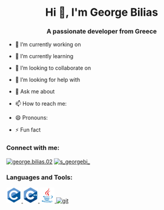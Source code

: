 <!-- [![MasterHead](INSERT BANNER IMAGE LINK HERE (GIF WORKS TOO)](INSERT REDIRECTION LINK HERE) -->
<h1 align="center">Hi 👋, I'm George Bilias</h1>
<h3 align="center">A passionate developer from Greece</h3>
<!-- <img align="right" alt="Coding" width="400" src="INSERT IMAGE LINK HERE (GIF WORKS TOO)"> -->

- 🔭 I’m currently working on **<!-- Insert Here || Delete -->**

- 🌱 I’m currently learning **<!-- Insert Here || Delete -->**
 
- 👯 I’m looking to collaborate on **<!-- Insert Here || Delete -->**

- 🤔 I’m looking for help with **<!-- Insert Here || Delete -->**

- 💬 Ask me about **<!-- Insert Here || Delete -->**

- 📫 How to reach me: **<!-- Insert Here || Delete -->**

- 😄 Pronouns: **<!-- Insert Here || Delete -->**

- ⚡ Fun fact **<!-- Insert Here || Delete -->**

<!-- Social Media -->
<h3 align="left">Connect with me:</h3>
<p align="left">
<a href="https://www.facebook.com/george.bilias.02" target="blank"><img align="center" src="https://raw.githubusercontent.com/rahuldkjain/github-profile-readme-generator/master/src/images/icons/Social/facebook.svg" alt="george.bilias.02" height="30" width="40" /></a>
<a href="https://www.instagram.com/_georgebi_/" target="blank"><img align="center" src="https://raw.githubusercontent.com/rahuldkjain/github-profile-readme-generator/master/src/images/icons/Social/instagram.svg" alt="s_georgebi_" height="30" width="40" /></a>
</p>

<!-- Languages and Tools -->
<h3 align="left">Languages and Tools:</h3>
<p align="left"> <a href="https://www.cprogramming.com/" target="_blank" rel="noreferrer"> <img src="https://raw.githubusercontent.com/devicons/devicon/master/icons/c/c-original.svg" alt="c" width="40" height="40"/> </a> <a href="https://www.w3schools.com/cpp/" target="_blank" rel="noreferrer"> <img src="https://raw.githubusercontent.com/devicons/devicon/master/icons/cplusplus/cplusplus-original.svg" alt="cplusplus" width="40" height="40"/> </a> <a href="https://www.java.com" target="_blank" rel="noreferrer"> <img src="https://raw.githubusercontent.com/devicons/devicon/master/icons/java/java-original.svg" alt="java" width="40" height="40"/> </a> <a href="https://git-scm.com/" target="_blank" rel="noreferrer"> <img src="https://www.vectorlogo.zone/logos/git-scm/git-scm-icon.svg" alt="git" width="40" height="40"/> </a> </p>

